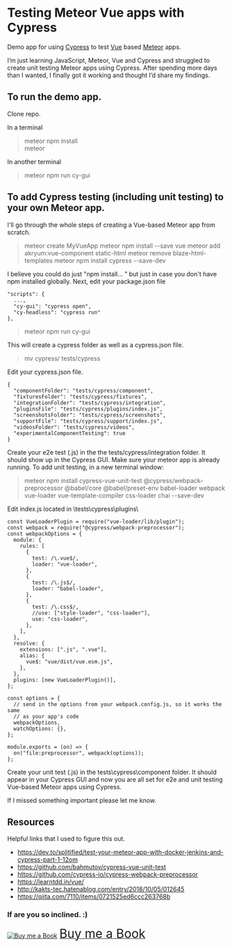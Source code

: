 
# Testing Meteor Vue apps with Cypress
Demo app for using [Cypress](https://www.cypress.io/) to test  [Vue](https://vuejs.org/) based [Meteor](https://www.meteor.com/) apps.

I’m just learning JavaScript, Meteor, Vue and Cypress and struggled to create unit testing Meteor apps using Cypress. After spending more days than I wanted, I finally got it working and thought I’d share my findings.

## To run the demo app.

Clone repo.

In a terminal

> meteor npm install  
> meteor

In another terminal

> meteor npm run cy-gui

## To add Cypress testing (including unit testing) to your own Meteor app.
I'll go through the whole steps of creating a Vue-based Meteor app from scratch.

> meteor create MyVueApp
> meteor npm install --save vue
> meteor add akryum:vue-component static-html
> meteor remove blaze-html-templates
> meteor npm install cypress --save-dev

I believe you could do just "npm install... " but just in case you don't have npm installed globally.
Next, edit your package.json file

    "scripts": {
      ...,
      "cy-gui": "cypress open",
      "cy-headless": "cypress run"
    },

> meteor npm run cy-gui

This will create a cypress folder as well as a cypress.json file.
> mv cypress/ tests/cypress

Edit your cypress.json file.

    {
      "componentFolder": "tests/cypress/component",
      "fixturesFolder": "tests/cypress/fixtures",
      "integrationFolder": "tests/cypress/integration",
      "pluginsFile": "tests/cypress/plugins/index.js",
      "screenshotsFolder": "tests/cypress/screenshots",
      "supportFile": "tests/cypress/support/index.js",
      "videosFolder": "tests/cypress/videos",
      "experimentalComponentTesting": true
    }

Create your e2e test (.js) in the the tests/cypress/integration folder.
It should show up in the Cypress GUI. Make sure your meteor app is already running.
To add unit testing, in a new terminal window:
> meteor npm install cypress-vue-unit-test @cypress/webpack-preprocessor @babel/core @babel/preset-env babel-loader webpack vue-loader vue-template-compiler css-loader chai --save-dev

Edit index.js located in \tests\cypress\plugins\

    const VueLoaderPlugin = require("vue-loader/lib/plugin");
    const webpack = require("@cypress/webpack-preprocessor");
    const webpackOptions = {
      module: {
        rules: [
          {
            test: /\.vue$/,
            loader: "vue-loader",
          },
          {
            test: /\.js$/,
            loader: "babel-loader",
          },
          {
            test: /\.css$/,
            //use: ["style-loader", "css-loader"],
            use: "css-loader",
          },
        ],
      },
      resolve: {
        extensions: [".js", ".vue"],
        alias: {
          vue$: "vue/dist/vue.esm.js",
        },
      },
      plugins: [new VueLoaderPlugin()],
    };
    
    const options = {
      // send in the options from your webpack.config.js, so it works the same
      // as your app's code
      webpackOptions,
      watchOptions: {},
    };
    
    module.exports = (on) => {
      on("file:preprocessor", webpack(options));
    };
Create your unit test (.js) in the tests\cypress\component folder. It should appear in your Cypress GUI and now you are all set for e2e and unit testing Vue-based Meteor apps using Cypress.

If I missed something important please let me know.

## Resources
Helpful links that I used to figure this out.

- https://dev.to/splitified/test-your-meteor-app-with-docker-jenkins-and-cypress-part-1-12om
- https://github.com/bahmutov/cypress-vue-unit-test
- https://github.com/cypress-io/cypress-webpack-preprocessor
- https://learntdd.in/vue/
- http://kakts-tec.hatenablog.com/entry/2018/10/05/012645
- https://qiita.com/7110/items/0721525ed6ccc263768b

### If are you so inclined. :)

<a class="bmc-button" target="_blank" href="https://www.buymeacoffee.com/ksp"><img src="https://cdn.buymeacoffee.com/buttons/bmc-new-btn-logo.svg" alt="Buy me a Book"><span style="margin-left:5px;font-size:28px !important;">Buy me a Book</span></a>
